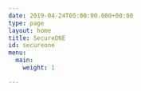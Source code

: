 ```yaml
---
date: 2019-04-24T05:00:00.000+00:00
type: page
layout: home
title: SecureONE
id: secureone
menu:
  main:
    weight: 1

---
```

